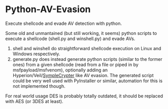 # Python-AV-Evasion
Execute shellcode and evade AV detection with python.

Some old and unmantained (but still working, it seems) python scripts
to execute a shellcode (shell.py and winshell.py) and evade AVs.

1. shell and winshell do straightforward shellcode execution 
on Linux and Windows respectively.
2. generate.py does instead generate python scripts (similar to the former ones)
from a given shellcode (read from a file or piped in by msfpayload/msfvenom),
optionally adding an Hyperion/Veil/[SympleCrypter](https://github.com/ciccio-87/SimpleCrypter) like AV evasion.
The generated script could be very well used with PyInstaller or similar,
automation for this is not implemented though.

For real world usage DES is probably totally outdated, it should be replaced
with AES (or 3DES at least).
